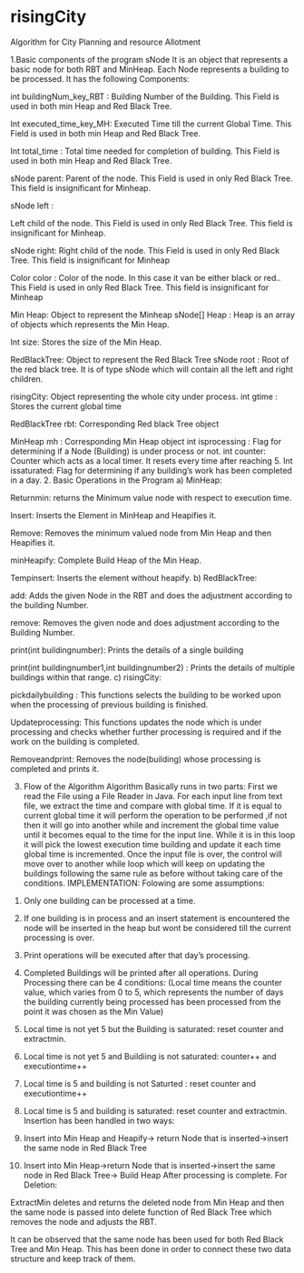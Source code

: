 # risingCity
Algorithm for City Planning and resource Allotment 

1.Basic components of the program
sNode
It is an object that represents a basic node for both RBT and MinHeap. Each Node represents a building
to be processed. It has the following Components:

int buildingNum_key_RBT :
Building Number of the Building. This Field is used in both min Heap and Red Black Tree.

Int executed_time_key_MH:
Executed Time till the current Global Time. This Field is used in both min Heap and Red Black Tree.

Int total_time :
Total time needed for completion of building. This Field is used in both min Heap and Red Black Tree.

sNode parent:
Parent of the node. This Field is used in only Red Black Tree. This field is insignificant for Minheap.

sNode left :

Left child of the node. This Field is used in only Red Black Tree. This field is insignificant for
Minheap.

sNode right:
Right child of the node. This Field is used in only Red Black Tree. This field is insignificant for
Minheap

Color color :
Color of the node. In this case it van be either black or red.. This Field is used in only Red Black Tree.
This field is insignificant for Minheap

Min Heap: Object to represent the Minheap
sNode[] Heap :
Heap is an array of objects which represents the Min Heap.

Int size:
Stores the size of the Min Heap.

RedBlackTree: Object to represent the Red Black Tree
sNode root :
Root of the red black tree. It is of type sNode which will contain all the left and right children.

risingCity: Object representing the whole city under process.
int gtime :
Stores the current global time

RedBlackTree rbt:
Corresponding Red black Tree object

MinHeap mh :
Corresponding Min Heap object
int isprocessing :
Flag for determining if a Node (Building) is under process or not.
int counter:
Counter which acts as a local timer. It resets every time after reaching 5.
Int issaturated:
Flag for determining if any building’s work has been completed in a day.
2. Basic Operations in the Program
a) MinHeap:

Returnmin:
returns the Minimum value node with respect to execution time.

Insert:
Inserts the Element in MinHeap and Heapifies it.

Remove:
Removes the minimum valued node from Min Heap and then Heapifies it.

minHeapify:
Complete Build Heap of the Min Heap.

Tempinsert:
Inserts the element without heapify.
b) RedBlackTree:

add:
Adds the given Node in the RBT and does the adjustment according to the building Number.

remove:
Removes the given node and does adjustment according to the Building Number.

print(int buildingnumber):
Prints the details of a single building

print(int buildingnumber1,int buildingnumber2) :
Prints the details of multiple buildings within that range.
c) risingCity:

pickdailybuilding :
This functions selects the building to be worked upon when the processing of previous building is
finished.

Updateprocessing:
This functions updates the node which is under processing and checks whether further processing is
required and if the work on the building is completed.

Removeandprint:
Removes the node(building) whose processing is completed and prints it.

3. Flow of the Algorithm
Algorithm Basically runs in two parts:
First we read the File using a File Reader in Java. For each input line from text file, we extract the
time and compare with global time. If it is equal to current global time it will perform the
operation to be performed ,if not then it will go into another while and increment the global
time value until it becomes equal to the time for the input line. While it is in this loop it will pick
the lowest execution time building and update it each time global time is incremented.
Once the input file is over, the control will move over to another while loop which will keep on
updating the buildings following the same rule as before without taking care of the conditions.
IMPLEMENTATION:
Folowing are some assumptions:
1) Only one building can be processed at a time.
2) If one building is in process and an insert statement is encountered the node will be inserted in
the heap but wont be considered till the current processing is over.
3) Print operations will be executed after that day’s processing.
4) Completed Buildings will be printed after all operations.
During Processing there can be 4 conditions:
(Local time means the counter value, which varies from 0 to 5, which represents the number of
days the building currently being processed has been processed from the point it was chosen as
the Min Value)
1) Local time is not yet 5 but the Building is saturated: reset counter and extractmin.
2) Local time is not yet 5 and Buildiing is not saturated: counter++ and executiontime++
3) Local time is 5 and building is not Saturted : reset counter and executiontime++
4) Local time is 5 and building is saturated: reset counter and extractmin.
Insertion has been handled in two ways:

1) Insert into Min Heap and Heapify→ return Node that is inserted→insert the same node in Red
Black Tree
2) Insert into Min Heap→return Node that is inserted→insert the same node in Red Black Tree->
Build Heap After processing is complete.
For Deletion:

ExtractMin deletes and returns the deleted node from Min Heap and then the same node is passed into
delete function of Red Black Tree which removes the node and adjusts the RBT.

It can be observed that the same node has been used for both Red Black Tree and Min Heap. This has
been done in order to connect these two data structure and keep track of them.
